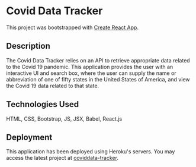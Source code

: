# Covid Data Tracker

This project was bootstrapped with [Create React App](https://github.com/facebook/create-react-app).

## Description
The Covid Data Tracker relies on an API to retrieve appropriate data related to the Covid 19 pandemic. This application provides the user with an interactive UI and search box, where the user can supply the name or abbreviation of one of fifty states in the United States of America, and view the Covid 19 data related to that state.

## Technologies Used

HTML, CSS, Bootstrap, JS, JSX, Babel, React.js

## Deployment
This application has been deployed using Heroku's servers.
You may access the latest project at [coviddata-tracker](https://coviddata-tracker.herokuapp.com/).
